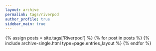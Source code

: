 ```yaml
---
layout: archive
permalink: tags/riverpod
author_profile: true
sidebar_main: true
---
```


{% assign posts = site.tags['Riverpod'] %}
{% for post in posts %} {% include archive-single.html type=page.entries_layout %} {% endfor %}